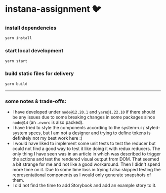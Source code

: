 # instana-assignment 🐦

### install dependencies

```bash
yarn install
```

### start local development

```bash
yarn start
```

### build static files for delivery

```bash
yarn build
```

---

### some notes & trade-offs:

- I have developed under `node@12.20.1` and `yarn@1.22.10` if there should be any issues due to some breaking changes in
  some packages since `node@14` (an `.nvmrc` is also packed).
- I have tried to style the components according to the system-ui / styled-system specs, but I am not a designer and
  trying to define tokens is definitely not my best work here :)
- I would have liked to implement some unit tests to test the reducer but could not find a good way to test it like
  doing it with redux reducers. The only thing I have seen was in an article in which was described to trigger the
  actions and test the rendered visual output from DOM. That seemed a bit strange for me and not like a good workaround.
  Then I didn't spend more time on it. Due to some time loss in trying I also skipped testing the representational
  components as I would only generate snapshots of them.
- I did not find the time to add Storybook and add an example story to it.
